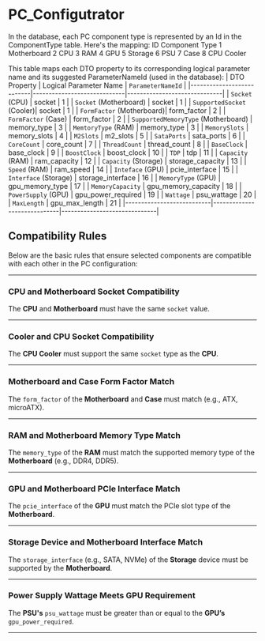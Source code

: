 # PC_Configutrator

In the database, each PC component type is represented by an Id in the ComponentType table. Here's the mapping:
    ID	Component Type
    1	Motherboard
    2	CPU
    3	RAM
    4	GPU
    5	Storage
    6	PSU
    7	Case
    8	CPU Cooler

This table maps each DTO property to its corresponding logical parameter name and its suggested ParameterNameId (used in the database):
| DTO Property              | Logical Parameter Name      |        `ParameterNameId`     |
|---------------------------|-----------------------------|------------------------------|
| `Socket` (CPU)            | socket                      | 1                            |
| `Socket` (Motherboard)    | socket                      | 1                            |
| `SupportedSocket` (Cooler)| socket                      | 1                            |
| `FormFactor` (Motherboard)| form_factor                 | 2                            |
| `FormFactor` (Case)       | form_factor                 | 2                            |
| `SupportedMemoryType` (Motherboard)  | memory_type                 | 3                            |
| `MemtoryType` (RAM)       | memory_type                 | 3                            |
| `MemorySlots`             | memory_slots                | 4                            |
| `M2Slots`                 | m2_slots                    | 5                            |
| `SataPorts`               | sata_ports                  | 6                            |
| `CoreCount`               | core_count                  | 7                            |
| `ThreadCount`             | thread_count                | 8                            |
| `BaseClock`               | base_clock                  | 9                            |
| `BoostClock`              | boost_clock                 | 10                           |
| `TDP`                     | tdp                         | 11                           |
| `Capacity` (RAM)          | ram_capacity                | 12                           |
| `Capacity` (Storage)      | storage_capacity            | 13                           |
| `Speed` (RAM)             | ram_speed                   | 14                           |
| `Inteface` (GPU)          | pcie_interface              | 15                           |
| `Interface` (Storage)     | storage_interface           | 16                           |
| `MemoryType` (GPU)        | gpu_memory_type             | 17                           |
| `MemoryCapacity`          | gpu_memory_capacity         | 18                           |
| `PowerSupply` (GPU)       | gpu_power_required          | 19                           |
| `Wattage`                 | psu_wattage                 | 20                           |
| `MaxLength`               | gpu_max_length              | 21                           |
|---------------------------|-----------------------------|------------------------------|

##  Compatibility Rules

Below are the basic rules that ensure selected components are compatible with each other in the PC configuration:

---

### CPU and Motherboard Socket Compatibility  
The **CPU** and **Motherboard** must have the same `socket` value.  


---

### Cooler and CPU Socket Compatibility  
The **CPU Cooler** must support the same `socket` type as the **CPU**.  

---

### Motherboard and Case Form Factor Match  
The `form_factor` of the **Motherboard** and **Case** must match (e.g., ATX, microATX).  

---

### RAM and Motherboard Memory Type Match  
The `memory_type` of the **RAM** must match the supported memory type of the **Motherboard** (e.g., DDR4, DDR5).  

---

### GPU and Motherboard PCIe Interface Match  
The `pcie_interface` of the **GPU** must match the PCIe slot type of the **Motherboard**.  

---

### Storage Device and Motherboard Interface Match  
The `storage_interface` (e.g., SATA, NVMe) of the **Storage** device must be supported by the **Motherboard**.  

---

### Power Supply Wattage Meets GPU Requirement  
The **PSU's** `psu_wattage` must be greater than or equal to the **GPU’s** `gpu_power_required`.  

---

